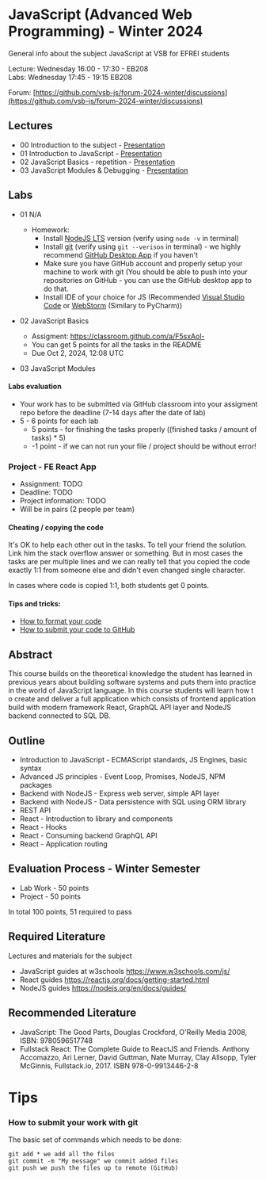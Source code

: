 # JavaScript (Advanced Web Programming) - Winter 2024
General info about the subject JavaScript at VSB for EFREI students

Lecture: Wednesday 16:00 - 17:30 - EB208  
Labs: Wednesday 17:45 - 19:15 EB208

Forum: [https://github.com/vsb-js/forum-2024-winter/discussions](https://github.com/vsb-js/forum-2024-winter/discussions)

## Lectures
- 00 Introduction to the subject - [Presentation](https://docs.google.com/presentation/d/1qgHBrHOD2_qUIrEMc_1kYHKuuWnc8yACPUsWok7e4BQ/edit?usp=sharing)
- 01 Introduction to JavaScript - [Presentation](https://docs.google.com/presentation/d/1tGCqSmya6EgYjY5WaudsC7TZms9b5GCjXfIrO_KVLCo/edit?usp=sharing)
- 02 JavaScript Basics - repetition - [Presentation](https://docs.google.com/presentation/d/1u-EmNYo9q_SD4bM0SuQXo5nRql_11vzW_7WxBNkU_Ok/edit?usp=sharing)
- 03 JavaScript Modules & Debugging - [Presentation](https://docs.google.com/presentation/d/1xk17zQRoHy8TW0qdW7p3gS_zbwOz2UScfclZEK6P-ds/edit?usp=sharing)

## Labs
- 01 N/A
  -  Homework:
      - Install [NodeJS LTS](https://nodejs.org/en/) version (verify using `node -v` in terminal)
      - Install [git](https://desktop.github.com/) (verify using `git --verison` in terminal) - we highly recommend [GitHub Desktop App](https://desktop.github.com/) if you haven't 
      - Make sure you have GitHub account and properly setup your machine to work with git (You should be able to push into your repositories on GitHub - you can use the GitHub desktop app to do that.
      - Install IDE of your choice for JS (Recommended [Visual Studio Code](https://code.visualstudio.com/) or [WebStorm](https://www.jetbrains.com/webstorm/) (Similary to PyCharm))
- 02 JavaScript Basics
  - Assigment: https://classroom.github.com/a/F5sxAol-
  - You can get 5 points for all the tasks in the README
  - Due Oct 2, 2024, 12:08 UTC

- 03 JavaScript Modules 


#### Labs evaluation
- Your work has to be submitted via GitHub classroom into your assigment repo before the deadline (7-14 days after the date of lab)
- 5 - 6  points for each lab 
  - 5 points - for finishing the tasks properly ((finished tasks / amount of tasks) * 5)
  - -1 point - if we can not run your file / project should be without error! 

### Project - FE React App
- Assignment: TODO
- Deadline: TODO
- Project information: TODO
- Will be in pairs (2 people per team)   

  
#### Cheating / copying the code
It's OK to help each other out in the tasks. To tell your friend the solution. Link him the stack overflow answer or something. But in most cases the tasks are per multiple lines and we can really tell that you copied the code exactly 1:1 from someone else and didn't even changed single character.

In cases where code is copied 1:1, both students get 0 points.

#### Tips and tricks:
- [How to format your code](https://github.com/vsb-js/forum-2021-winter/discussions/2)
- [How to submit your code to GitHub](https://github.com/vsb-js/forum-2023-winter/discussions/3)


## Abstract
This course builds on the theoretical knowledge the student has learned in previous years about building software systems and puts them into practice in the world of JavaScript language. In this course students will learn how t
o create and deliver a full application which consists of frontend application build with modern framework React, GraphQL API layer and NodeJS backend connected to SQL DB.

## Outline
- Introduction to JavaScript - ECMAScript standards, JS Engines, basic syntax
- Advanced JS principles - Event Loop, Promises, NodeJS, NPM packages
- Backend with NodeJS - Express web server, simple API layer
- Backend with NodeJS - Data persistence with SQL using ORM library
- REST API
- React - Introduction to library and components
- React - Hooks
- React - Consuming backend GraphQL API
- React - Application routing 


## Evaluation Process - Winter Semester
- Lab Work - 50 points
- Project - 50 points

In total 100 points, 51 required to pass 

## Required Literature
Lectures and materials for the subject  
- JavaScript guides at w3schools https://www.w3schools.com/js/  
- React guides https://reactjs.org/docs/getting-started.html  
- NodeJS guides https://nodejs.org/en/docs/guides/

## Recommended Literature
- JavaScript: The Good Parts, Douglas Crockford, O'Reilly Media 2008, ISBN: 9780596517748
- Fullstack React: The Complete Guide to ReactJS and Friends. Anthony Accomazzo, Ari Lerner, David Guttman, Nate Murray, Clay Allsopp, Tyler McGinnis, Fullstack.io, 2017.  ISBN 978-0-9913446-2-8

# Tips 

### How to submit your work with git
The basic set of commands which needs to be done:
```
git add * we add all the files
git commit -m "My message" we commit added files
git push we push the files up to remote (GitHub)
```
